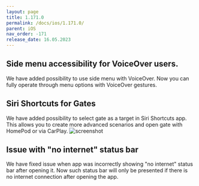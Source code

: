 ```yaml
---
layout: page
title: 1.171.0
permalink: /docs/ios/1.171.0/
parent: iOS
nav_order: -171
release_date: 16.05.2023
---
```


## Side menu accessibility for VoiceOver users.
We have added possibility to use side menu with VoiceOver. Now you can fully operate through menu options with VoiceOver gestures.

## Siri Shortcuts for Gates
We have added possibility to select gate as a target in Siri Shortcuts app. This allows you to create more advanced scenarios and open gate with HomePod or via CarPlay.
![screenshot](/tedee-release-notes/docs/ios/assets/1.171.0-siri-shortcuts.png)

## Issue with "no internet" status bar
We have fixed issue when app was incorrectly showing "no internet" status bar after opening it. Now such status bar will only be presented if there is no internet connection after opening the app.
